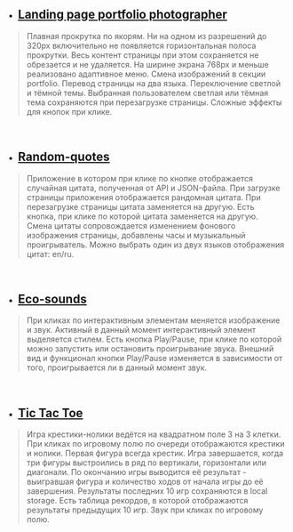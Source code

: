 - ## [Landing page portfolio photographer](https://veronika2811.github.io/project-stage-0/portfolio/)

> Плавная прокрутка по якорям.
> Ни на одном из разрешений до 320px включительно не появляется горизонтальная полоса прокрутки. Весь контент страницы при этом сохраняется не обрезается и не удаляется.
> На ширине экрана 768рх и меньше реализовано адаптивное меню.
> Смена изображений в секции portfolio.
> Перевод страницы на два языка.
> Переключение светлой и тёмной темы.
> Выбранная пользователем светлая или тёмная тема сохраняются при перезагрузке страницы.
> Cложные эффекты для кнопок при клике.

<br />

- ## [Random-quotes](https://veronika2811.github.io/project-stage-0/random-jokes/)

> Приложение в котором при клике по кнопке отображается случайная цитата, полученная от API и JSON-файла.
> При загрузке страницы приложения отображается рандомная цитата.
> При перезагрузке страницы цитата заменяется на другую.
> Есть кнопка, при клике по которой цитата заменяется на другую.
> Смена цитаты сопровождается изменением фонового изображения страницы, добавлены часы и музыкальный проигрыватель.
> Можно выбрать один из двух языков отображения цитат: en/ru.

<br />

- ## [Eco-sounds](https://veronika2811.github.io/project-stage-0/eco-sounds/)

> При кликах по интерактивным элементам меняется изображение и звук.
> Активный в данный момент интерактивный элемент выделяется стилем.
> Есть кнопка Play/Pause, при клике по которой можно запустить или остановить проигрывание звука.
> Внешний вид и функционал кнопки Play/Pause изменяется в зависимости от того, проигрывается ли в данный момент звук.

<br />

- ## [Tic Tac Toe](https://veronika2811.github.io/project-stage-0/tic-tac-toe/)

> Игра крестики-нолики ведётся на квадратном поле 3 на 3 клетки. 
> При кликах по игровому полю по очереди отображаются крестики и нолики. Первая фигура всегда крестик.
> Игра завершается, когда три фигуры выстроились в ряд по вертикали, горизонтали или диагонали.
> По окончанию игры выводится её результат - выигравшая фигура и количество ходов от начала игры до её завершения.
> Результаты последних 10 игр сохраняются в local storage. Есть таблица рекордов, в которой отображаются результаты предыдущих 10 игр.
> Звук при кликах по игровому полю. 